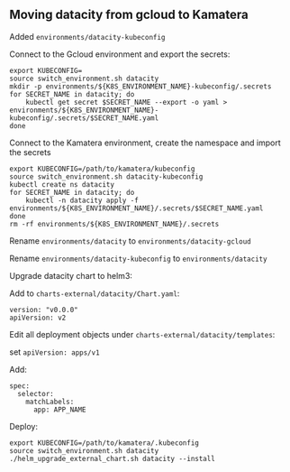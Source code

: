 ## Moving datacity from gcloud to Kamatera

Added `environments/datacity-kubeconfig`

Connect to the Gcloud environment and export the secrets:

```
export KUBECONFIG=
source switch_environment.sh datacity
mkdir -p environments/${K8S_ENVIRONMENT_NAME}-kubeconfig/.secrets
for SECRET_NAME in datacity; do
    kubectl get secret $SECRET_NAME --export -o yaml > environments/${K8S_ENVIRONMENT_NAME}-kubeconfig/.secrets/$SECRET_NAME.yaml
done
```

Connect to the Kamatera environment, create the namespace and import the secrets

```
export KUBECONFIG=/path/to/kamatera/kubeconfig
source switch_environment.sh datacity-kubeconfig
kubectl create ns datacity
for SECRET_NAME in datacity; do
    kubectl -n datacity apply -f environments/${K8S_ENVIRONMENT_NAME}/.secrets/$SECRET_NAME.yaml
done
rm -rf environments/${K8S_ENVIRONMENT_NAME}/.secrets
```

Rename `environments/datacity` to `environments/datacity-gcloud`

Rename `environments/datacity-kubeconfig` to `environments/datacity`

Upgrade datacity chart to helm3:

Add to `charts-external/datacity/Chart.yaml`:

```
version: "v0.0.0"
apiVersion: v2
```

Edit all deployment objects under `charts-external/datacity/templates`:

set `apiVersion: apps/v1`

Add:

```
spec:
  selector:
    matchLabels:
      app: APP_NAME
```

Deploy:

```
export KUBECONFIG=/path/to/kamatera/.kubeconfig
source switch_environment.sh datacity
./helm_upgrade_external_chart.sh datacity --install
```